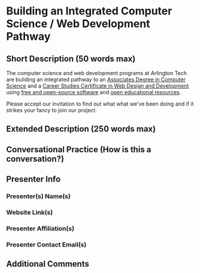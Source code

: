 # Building an Integrated Computer Science / Web Development Pathway

## Short Description (50 words max)

The computer science and web development programs at Arlington Tech are
building an integrated pathway to an [Associates Degree in Computer
Science](https://www.nvcc.edu/academics/programs/computer-science.html) and
a [Career Studies Certificate in Web Design and
Development](https://www.nvcc.edu/academics/programs/web-design-and-development.html)
using [free and open-source
software](https://en.wikipedia.org/wiki/Free_and_open-source_software) and
[open educational
resources](https://en.wikipedia.org/wiki/Open_educational_resources).

Please accept our invitation to find out what what we've been doing and if it
strikes your fancy to join our project.


## Extended Description (250 words max)


## Conversational Practice (How is this a conversation?)



## Presenter Info

### Presenter(s) Name(s) 


### Website Link(s)


### Presenter Affiliation(s)


### Presenter Contact Email(s)


## Additional Comments

